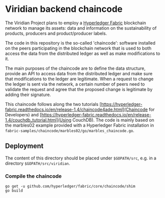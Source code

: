# Viridian backend chaincode

The Viridian Project plans to employ a [Hyperledger Fabric](https://hyperledger-fabric.readthedocs.io)
blockchain network to manage its assets: data and information on the
sustainability of products, producers and product/producer labels.

The code in this repository is the so-called 'chaincode': software installed on
the peers participating in the blockchain network that is used to both access
the data from the distributed ledger as well as make modifications to it.

The main purposes of the chaincode are to define the data structure, provide an
API to access data from the distributed ledger and make sure that modifications
to the ledger are legitimate. When a request to change the ledger is sent via
the network, a certain number of peers need to validate the request and agree
that the proposed change is legitimate by adding their signature.

This chaincode follows along the two tutorials
[https://hyperledger-fabric.readthedocs.io/en/release-1.4/chaincode4ade.html](Chaincode
for Developers) and
[https://hyperledger-fabric.readthedocs.io/en/release-1.4/couchdb_tutorial.html](Using CouchDB).
The code is mainly based on the marbles02 example provided with a Hyperledger
Fabric installation in `fabric-samples/chaincode/marbles02/go/marbles_chaincode.go`.

## Deployment

The content of this directory should be placed under `$GOPATH/src`, e.g. in a
directory `$GOPATH/src/viridian`.

### Compile the chaincode

```
go get -u github.com/hyperledger/fabric/core/chaincode/shim
go build
```
